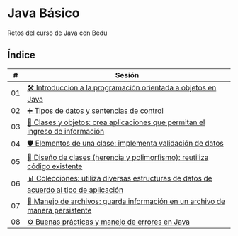 # Java Básico 
Retos del curso de Java con Bedu


## Índice
| #   | Sesión                                                                                     |
|-----|--------------------------------------------------------------------------------------------|
| 01  | [🛠️ Introducción a la programación orientada a objetos en Java](https://github.com/XitlaliValenzo/Java_Tecnolochicas/tree/main/SESION%201) |
| 02  | [➕ Tipos de datos y sentencias de control](https://github.com/XitlaliValenzo/Java_Tecnolochicas/tree/main/SESION%202) |
| 03  | [🧠 Clases y objetos: crea aplicaciones que permitan el ingreso de información](https://github.com/XitlaliValenzo/Java_Tecnolochicas/tree/main/SESION%203) |
| 04  | [🛡️ Elementos de una clase: implementa validación de datos](https://github.com/XitlaliValenzo/Java_Tecnolochicas/tree/main/SESION%204) |
| 05  | [🧱 Diseño de clases (herencia y polimorfismo): reutiliza código existente](https://github.com/XitlaliValenzo/Java_Tecnolochicas/tree/main/SESION%205) |
| 06  | [📊 Colecciones: utiliza diversas estructuras de datos de acuerdo al tipo de aplicación](https://github.com/XitlaliValenzo/Java_Tecnolochicas/tree/main/SESION%206) |
| 07  | [💾 Manejo de archivos: guarda información en un archivo de manera persistente](https://github.com/XitlaliValenzo/Java_Tecnolochicas/tree/main/SESION%207) |
| 08  | [⚙️ Buenas prácticas y manejo de errores en Java](https://github.com/XitlaliValenzo/Java_Tecnolochicas/tree/main/SESION%208) |
